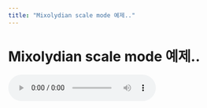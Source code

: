 ```yaml
---
title: "Mixolydian scale mode 예제.."
---
```

# Mixolydian scale mode 예제..

![audio](/assets/images/27fcae1db133687a0a1d46c95cfced9f.mp3)


